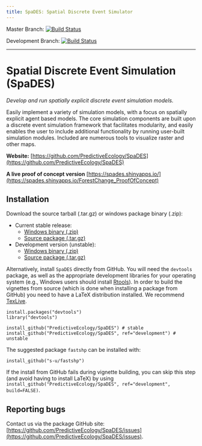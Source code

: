 ```yaml
---
title: SpaDES: Spatial Discrete Event Simulator
---
```


Master Branch: [![Build Status](https://travis-ci.org/PredictiveEcology/SpaDES.svg?branch=master)](https://travis-ci.org/PredictiveEcology/SpaDES)

Development Branch: [![Build Status](https://travis-ci.org/PredictiveEcology/SpaDES.svg?branch=development)](https://travis-ci.org/PredictiveEcology/SpaDES)

-----

# Spatial Discrete Event Simulation (SpaDES)

*Develop and run spatially explicit discrete event simulation models.*

Easily implement a variety of simulation models, with a focus on spatially explicit agent based models. The core simulation components are built upon a discrete event simulation framework that facilitates modularity, and easily enables the user to include additional functionality by running user-built simulation modules. Included are numerous tools to visualize raster and other maps.

**Website:** [https://github.com/PredictiveEcology/SpaDES](https://github.com/PredictiveEcology/SpaDES)

**A live proof of concept version** [https://spades.shinyapps.io/](https://spades.shinyapps.io/ForestChange_ProofOfConcept)

## Installation

Download the source tarball (.tar.gz) or windows package binary (.zip):

+ Current stable release:
    - [Windows binary (.zip)](https://github.com/PredictiveEcology/SpaDES/raw/master/SpaDES_0.4.0.zip)
    - [Source package (.tar.gz)](https://github.com/PredictiveEcology/SpaDES/raw/master/SpaDES_0.4.0.tar.gz)
+ Development version (unstable):
    - [Windows binary (.zip)](https://github.com/PredictiveEcology/SpaDES/raw/development/SpaDES_0.5.0.9000.zip)
    - [Source package (.tar.gz)](https://github.com/PredictiveEcology/SpaDES/raw/development/SpaDES_0.5.0.9000.tar.gz)

Alternatively, install `SpaDES` directly from GitHub. You will need the `devtools` package, as well as the appropriate development libraries for your operating system (e.g., Windows users should install [Rtools](http://cran.r-project.org/bin/windows/Rtools/)). In order to build the vignettes from source (which is done when installing a package from GitHub) you need to have a LaTeX distribution installed. We recommend [TexLive](https://www.tug.org/texlive/).

    install.packages("devtools")
    library("devtools")
	
    install_github("PredictiveEcology/SpaDES") # stable
    install_github("PredictiveEcology/SpaDES", ref="development") # unstable
    
The suggested package `fastshp` can be installed with:

    install_github("s-u/fastshp")

If the install from GitHub fails during vignette building, you can skip this step (and avoid having to install LaTeX) by using `install_github("PredictiveEcology/SpaDES", ref="development", build=FALSE)`.

## Reporting bugs

Contact us via the package GitHub site: [https://github.com/PredictiveEcology/SpaDES/issues](https://github.com/PredictiveEcology/SpaDES/issues).
